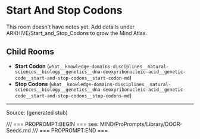 # Start And Stop Codons

This room doesn't have notes yet. Add details under ARKHIVE/Start_and_Stop_Codons to grow the Mind Atlas.

## Child Rooms
- **Start Codon** (`what__knowledge-domains-disciplines__natural-sciences__biology__genetics__dna-deoxyribonucleic-acid__genetic-code__start-and-stop-codons__start-codon-md`)
- **Stop Codons** (`what__knowledge-domains-disciplines__natural-sciences__biology__genetics__dna-deoxyribonucleic-acid__genetic-code__start-and-stop-codons__stop-codons-md`)

---
Source: (generated stub)

/// === PROPROMPT:BEGIN ===
see: MIND/ProPrompts/Library/DOOR-Seeds.md
/// === PROPROMPT:END ===
